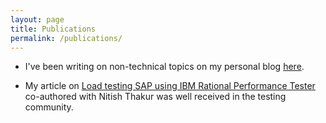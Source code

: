 ```yaml
---
layout: page
title: Publications
permalink: /publications/
---
```


* I've been writing on non-technical topics on my personal blog [here](http://thewheelofaction.blogspot.in/). 

* My article on 
[Load testing SAP using IBM Rational Performance Tester](http://www.ibm.com/developerworks/rational/library/rational-performance-tester-perform-high-volume-sap-tests/) co-authored with Nitish Thakur was 
well received in the testing community.